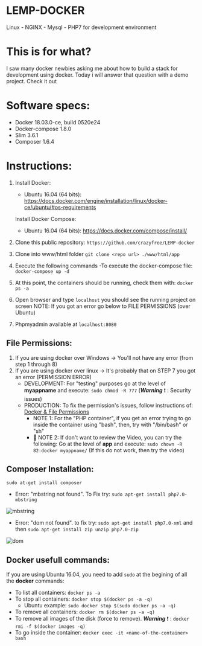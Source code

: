 # LEMP-DOCKER
Linux - NGINX - Mysql - PHP7 for development environment

# This is for what?
I saw many docker newbies asking me about how to build a stack for development using docker. 
Today i will answer that question with a demo project. Check it out

# Software specs:
   - Docker 18.03.0-ce, build 0520e24
   - Docker-compose 1.8.0
   - Slim 3.6.1
   - Composer 1.6.4
# Instructions:
1. Install Docker:
   - Ubuntu 16.04 (64 bits): https://docs.docker.com/engine/installation/linux/docker-ce/ubuntu/#os-requirements
   
   Install Docker Compose:
   - Ubuntu 16.04 (64 bits): https://docs.docker.com/compose/install/
   
2. Clone this public repository:
   `https://github.com/crazyfree/LEMP-docker`

3. Clone into www/html folder
   `git clone <repo url> ./www/html/app`

4. Execute the following commands
   -To execute the docker-compose file: `docker-compose up -d`

5. At this point, the containers should be running, check them with: `docker ps -a` 

6. Open browser and type `localhost` you should see the running project on screen
   NOTE: If you got an error go below to FILE PERMISSIONS (over Ubuntu)

7. Phpmyadmin available at `localhost:8080`

## File Permissions:
1. If you are using docker over Windows -> You'll not have any error (from step 1 through 8)
2. If you are using docker over linux -> It's probably that on STEP 7 you got an error (PERMISSION ERROR)
   - DEVELOPMENT: For "testing" purposes go at the level of **myappname** and execute: `sudo chmod -R 777` (***Warning*** :exclamation: : Security issues)
   - PRODUCTION: To fix the permission's issues, follow instructions of: [Docker & File Permissions](https://serversforhackers.com/c/dckr-file-permissions)   
        - NOTE 1: For the "PHP container", if you get an error trying to go inside the container using "bash", then, try with "/bin/bash" or "sh"
        - :key: NOTE 2: If don't want to review the Video, you can try the following: Go at the level of **app** and execute: `sudo chown -R 82:docker myappname/` (If this do not work, then try the video)

## Composer Installation:
`sudo at-get install composer`

   - Error: "mbstring not found". To Fix try: `sudo apt-get install php7.0-mbstring`
   
   ![mbstring](https://user-images.githubusercontent.com/17578664/34341464-dc0f2668-e976-11e7-9516-40057a267569.jpg)
   
   - Error: "dom not found". to fix try: `sudo apt-get install php7.0-xml` and then `sudo apt-get install zip unzip php7.0-zip`
   
   ![dom](https://user-images.githubusercontent.com/17578664/34341576-e40af570-e978-11e7-8799-9b60a7dc9eac.jpg)

## Docker usefull commands:
If you are using Ubuntu 16.04, you need to add `sudo` at the begining of all the **docker** commands:

- To list all containers: `docker ps -a`
- To stop all containers: `docker stop $(docker ps -a -q)`
  - Ubuntu example: `sudo docker stop $(sudo docker ps -a -q)`
- To remove all containers: `docker rm $(docker ps -a -q)`
- To remove all images of the disk (force to remove). ***Warning*** :exclamation: : `docker rmi -f $(docker images -q)`
- To go inside the container: `docker exec -it <name-of-the-container> bash`


